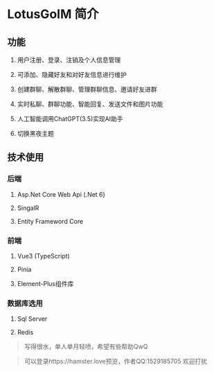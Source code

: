 # LotusGoIM 简介

## 功能

1. 用户注册、登录、注销及个人信息管理

2. 可添加、隐藏好友和对好友信息进行维护

3. 创建群聊、解散群聊、管理群聊信息、邀请好友进群

4. 实时私聊、群聊功能、智能回复、发送文件和图片功能

5. 人工智能调用ChatGPT(3.5)实现AI助手

6. 切换黑夜主题

## 技术使用

### 后端

1. Asp.Net Core Web Api (.Net 6)

2. SingalR

3. Entity Frameword Core

### 前端

1. Vue3 (TypeScript)

2. Pinia

3. Element-Plus组件库

### 数据库选用

1. Sql Server

2. Redis

> 写得很水，单人单月轻喷，希望有些帮助QwQ

> 可以登录https://hamster.love预览，作者QQ:1529185705 欢迎打扰